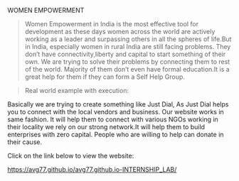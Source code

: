 WOMEN EMPOWERMENT

> Women Empowerment in India is the most effective tool for development as these days women across the world are actively working as a leader and surpassing others in all the spheres of life.But in India, especially women in rural India are still facing problems.
They don’t have connectivity,liberty and capital to start something of their own.
We are trying to solve their problems by connecting them to rest of the world.
Majority of them don’t even have formal education.It is  a great help for them if they can form a Self Help Group. 

> Real world example with execution:


Basically we are trying to create something  like Just Dial, As Just Dial helps you to connect with the local vendors and business.
Our website works in same fashion. It will help them to connect with various NGOs working in their locality we rely on our strong network.It will help them to build enterprises with zero capital. People who are willing to help can donate in their cause.

Click on the link below to view the website:


https://avg77.github.io/avg77.github.io-INTERNSHIP_LAB/
  
